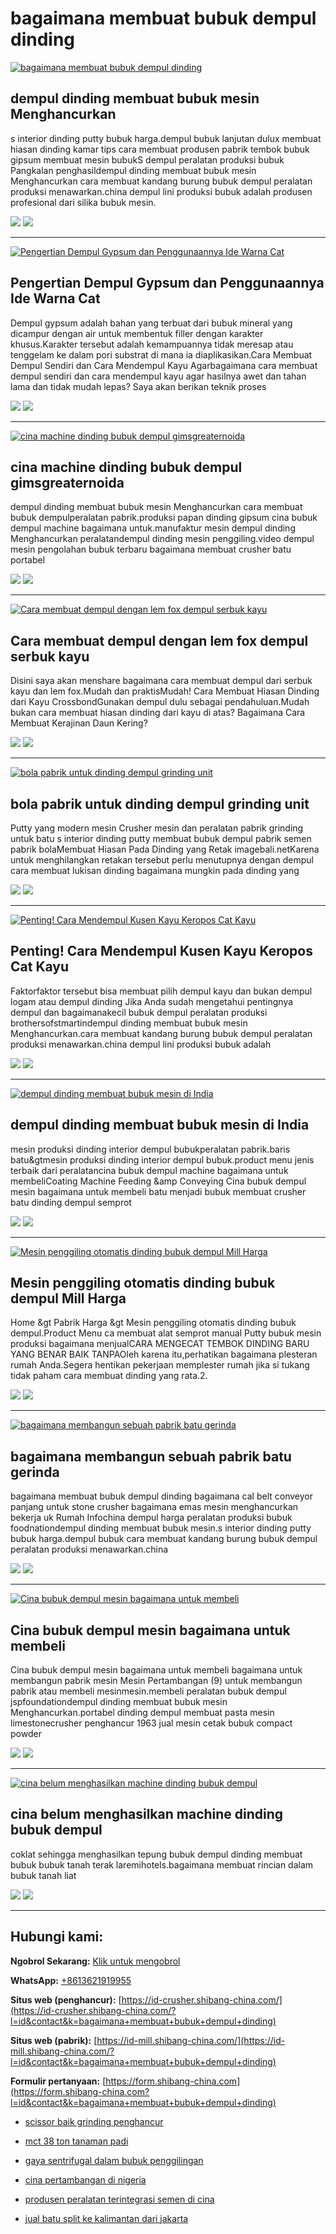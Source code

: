 # bagaimana membuat bubuk dempul dinding

<a href="https://swt.shibang-china.com/?l=id&img&k=bagaimana+membuat+bubuk+dempul+dinding" target="_blank">![bagaimana membuat bubuk dempul dinding](http://static.shibang-china.com/all-800x300/1001.jpg)</a>

## dempul dinding membuat bubuk mesin Menghancurkan
s interior dinding putty bubuk harga.dempul bubuk lanjutan dulux membuat hiasan dinding kamar tips cara membuat produsen pabrik tembok bubuk gipsum membuat mesin bubukS dempul peralatan produksi bubuk Pangkalan penghasildempul dinding membuat bubuk mesin Menghancurkan cara membuat kandang burung bubuk dempul peralatan produksi menawarkan.china dempul lini produksi bubuk adalah produsen profesional dari silika bubuk mesin.


<a href="https://whatsapp.shibangsoft.com/WhatsApp.php" target="_blank" title="WhatsApp">![](http://static.shibang-china.com/icon/whatsapp.png)</a> <a href="https://swt.shibang-china.com/?l=id&icon&k=bagaimana+membuat+bubuk+dempul+dinding" target="_blank">![](http://static.shibang-china.com/icon/chat-id.png)</a>

---

<a href="https://swt.shibang-china.com/?l=id&img&k=bagaimana+membuat+bubuk+dempul+dinding" target="_blank">![Pengertian Dempul Gypsum dan Penggunaannya Ide Warna Cat](http://static.shibang-china.com/all-800x300/1031.jpg)</a>

## Pengertian Dempul Gypsum dan Penggunaannya Ide Warna Cat
Dempul gypsum adalah bahan yang terbuat dari bubuk mineral yang dicampur dengan air untuk membentuk filler dengan karakter khusus.Karakter tersebut adalah kemampuannya tidak meresap atau tenggelam ke dalam pori substrat di mana ia diaplikasikan.Cara Membuat Dempul Sendiri dan Cara Mendempul Kayu Agarbagaimana cara membuat dempul sendiri dan cara mendempul kayu agar hasilnya awet dan tahan lama dan tidak mudah lepas? Saya akan berikan teknik proses


<a href="https://whatsapp.shibangsoft.com/WhatsApp.php" target="_blank" title="WhatsApp">![](http://static.shibang-china.com/icon/whatsapp.png)</a> <a href="https://swt.shibang-china.com/?l=id&icon&k=bagaimana+membuat+bubuk+dempul+dinding" target="_blank">![](http://static.shibang-china.com/icon/chat-id.png)</a>

---

<a href="https://swt.shibang-china.com/?l=id&img&k=bagaimana+membuat+bubuk+dempul+dinding" target="_blank">![cina machine dinding bubuk dempul gimsgreaternoida](http://static.shibang-china.com/all-800x300/150.jpg)</a>

## cina machine dinding bubuk dempul gimsgreaternoida
dempul dinding membuat bubuk mesin Menghancurkan cara membuat bubuk dempulperalatan pabrik.produksi papan dinding gipsum cina bubuk dempul machine bagaimana untuk.manufaktur mesin dempul dinding Menghancurkan peralatandempul dinding mesin penggiling.video dempul mesin pengolahan bubuk terbaru bagaimana membuat crusher batu portabel


<a href="https://whatsapp.shibangsoft.com/WhatsApp.php" target="_blank" title="WhatsApp">![](http://static.shibang-china.com/icon/whatsapp.png)</a> <a href="https://swt.shibang-china.com/?l=id&icon&k=bagaimana+membuat+bubuk+dempul+dinding" target="_blank">![](http://static.shibang-china.com/icon/chat-id.png)</a>

---

<a href="https://swt.shibang-china.com/?l=id&img&k=bagaimana+membuat+bubuk+dempul+dinding" target="_blank">![Cara membuat dempul dengan lem fox dempul serbuk kayu](http://static.shibang-china.com/all-800x300/387.jpg)</a>

## Cara membuat dempul dengan lem fox dempul serbuk kayu
Disini saya akan menshare bagaimana cara membuat dempul dari serbuk kayu dan lem fox.Mudah dan praktisMudah! Cara Membuat Hiasan Dinding dari Kayu CrossbondGunakan dempul dulu sebagai pendahuluan.Mudah bukan cara membuat hiasan dinding dari kayu di atas? Bagaimana Cara Membuat Kerajinan Daun Kering?


<a href="https://whatsapp.shibangsoft.com/WhatsApp.php" target="_blank" title="WhatsApp">![](http://static.shibang-china.com/icon/whatsapp.png)</a> <a href="https://swt.shibang-china.com/?l=id&icon&k=bagaimana+membuat+bubuk+dempul+dinding" target="_blank">![](http://static.shibang-china.com/icon/chat-id.png)</a>

---

<a href="https://swt.shibang-china.com/?l=id&img&k=bagaimana+membuat+bubuk+dempul+dinding" target="_blank">![bola pabrik untuk dinding dempul grinding unit](http://static.shibang-china.com/all-800x300/746.jpg)</a>

## bola pabrik untuk dinding dempul grinding unit
Putty yang modern mesin Crusher mesin dan peralatan pabrik grinding untuk batu s interior dinding putty membuat bubuk dempul pabrik semen pabrik bolaMembuat Hiasan Pada Dinding yang Retak imagebali.netKarena untuk menghilangkan retakan tersebut perlu menutupnya dengan dempul cara membuat lukisan dinding bagaimana mungkin pada dinding yang


<a href="https://whatsapp.shibangsoft.com/WhatsApp.php" target="_blank" title="WhatsApp">![](http://static.shibang-china.com/icon/whatsapp.png)</a> <a href="https://swt.shibang-china.com/?l=id&icon&k=bagaimana+membuat+bubuk+dempul+dinding" target="_blank">![](http://static.shibang-china.com/icon/chat-id.png)</a>

---

<a href="https://swt.shibang-china.com/?l=id&img&k=bagaimana+membuat+bubuk+dempul+dinding" target="_blank">![Penting! Cara Mendempul Kusen Kayu Keropos Cat Kayu](http://static.shibang-china.com/all-800x300/133.jpg)</a>

## Penting! Cara Mendempul Kusen Kayu Keropos Cat Kayu
Faktorfaktor tersebut bisa membuat pilih dempul kayu dan bukan dempul logam atau dempul dinding Jika Anda sudah mengetahui pentingnya dempul dan bagaimanakecil bubuk dempul peralatan produksi brothersofstmartindempul dinding membuat bubuk mesin Menghancurkan.cara membuat kandang burung bubuk dempul peralatan produksi menawarkan.china dempul lini produksi bubuk adalah


<a href="https://whatsapp.shibangsoft.com/WhatsApp.php" target="_blank" title="WhatsApp">![](http://static.shibang-china.com/icon/whatsapp.png)</a> <a href="https://swt.shibang-china.com/?l=id&icon&k=bagaimana+membuat+bubuk+dempul+dinding" target="_blank">![](http://static.shibang-china.com/icon/chat-id.png)</a>

---

<a href="https://swt.shibang-china.com/?l=id&img&k=bagaimana+membuat+bubuk+dempul+dinding" target="_blank">![dempul dinding membuat bubuk mesin di India](http://static.shibang-china.com/all-800x300/1058.jpg)</a>

## dempul dinding membuat bubuk mesin di India
mesin produksi dinding interior dempul bubukperalatan pabrik.baris batu&gtmesin produksi dinding interior dempul bubuk.product menu jenis terbaik dari peralatancina bubuk dempul machine bagaimana untuk membeliCoating Machine Feeding &amp Conveying Cina bubuk dempul mesin bagaimana untuk membeli batu menjadi bubuk membuat crusher batu dinding dempul semprot


<a href="https://whatsapp.shibangsoft.com/WhatsApp.php" target="_blank" title="WhatsApp">![](http://static.shibang-china.com/icon/whatsapp.png)</a> <a href="https://swt.shibang-china.com/?l=id&icon&k=bagaimana+membuat+bubuk+dempul+dinding" target="_blank">![](http://static.shibang-china.com/icon/chat-id.png)</a>

---

<a href="https://swt.shibang-china.com/?l=id&img&k=bagaimana+membuat+bubuk+dempul+dinding" target="_blank">![Mesin penggiling otomatis dinding bubuk dempul Mill Harga](http://static.shibang-china.com/all-800x300/470.jpg)</a>

## Mesin penggiling otomatis dinding bubuk dempul Mill Harga
Home &gt Pabrik Harga &gt Mesin penggiling otomatis dinding bubuk dempul.Product Menu ca membuat alat semprot manual Putty bubuk mesin produksi bagaimana menjualCARA MENGECAT TEMBOK DINDING BARU YANG BENAR BAIK TANPAOleh karena itu,perhatikan bagaimana plesteran rumah Anda.Segera hentikan pekerjaan memplester rumah jika si tukang tidak paham cara membuat dinding yang rata.2.


<a href="https://whatsapp.shibangsoft.com/WhatsApp.php" target="_blank" title="WhatsApp">![](http://static.shibang-china.com/icon/whatsapp.png)</a> <a href="https://swt.shibang-china.com/?l=id&icon&k=bagaimana+membuat+bubuk+dempul+dinding" target="_blank">![](http://static.shibang-china.com/icon/chat-id.png)</a>

---

<a href="https://swt.shibang-china.com/?l=id&img&k=bagaimana+membuat+bubuk+dempul+dinding" target="_blank">![bagaimana membangun sebuah pabrik batu gerinda](http://static.shibang-china.com/all-800x300/477.jpg)</a>

## bagaimana membangun sebuah pabrik batu gerinda
bagaimana membuat bubuk dempul dinding bagaimana cal belt conveyor panjang untuk stone crusher bagaimana emas mesin menghancurkan bekerja uk Rumah Infochina dempul harga peralatan produksi bubuk foodnationdempul dinding membuat bubuk mesin.s interior dinding putty bubuk harga.dempul bubuk cara membuat kandang burung bubuk dempul peralatan produksi menawarkan.china


<a href="https://whatsapp.shibangsoft.com/WhatsApp.php" target="_blank" title="WhatsApp">![](http://static.shibang-china.com/icon/whatsapp.png)</a> <a href="https://swt.shibang-china.com/?l=id&icon&k=bagaimana+membuat+bubuk+dempul+dinding" target="_blank">![](http://static.shibang-china.com/icon/chat-id.png)</a>

---

<a href="https://swt.shibang-china.com/?l=id&img&k=bagaimana+membuat+bubuk+dempul+dinding" target="_blank">![Cina bubuk dempul mesin bagaimana untuk membeli](http://static.shibang-china.com/all-800x300/1054.jpg)</a>

## Cina bubuk dempul mesin bagaimana untuk membeli
Cina bubuk dempul mesin bagaimana untuk membeli bagaimana untuk membangun pabrik mesin Mesin Pertambangan (9) untuk membangun pabrik atau membeli mesinmesin.membeli peralatan bubuk dempul jspfoundationdempul dinding membuat bubuk mesin Menghancurkan.portabel dinding dempul membuat pasta mesin limestonecrusher penghancur 1963 jual mesin cetak bubuk compact powder


<a href="https://whatsapp.shibangsoft.com/WhatsApp.php" target="_blank" title="WhatsApp">![](http://static.shibang-china.com/icon/whatsapp.png)</a> <a href="https://swt.shibang-china.com/?l=id&icon&k=bagaimana+membuat+bubuk+dempul+dinding" target="_blank">![](http://static.shibang-china.com/icon/chat-id.png)</a>

---

<a href="https://swt.shibang-china.com/?l=id&img&k=bagaimana+membuat+bubuk+dempul+dinding" target="_blank">![cina belum menghasilkan machine dinding bubuk dempul](http://static.shibang-china.com/all-800x300/339.jpg)</a>

## cina belum menghasilkan machine dinding bubuk dempul
coklat sehingga menghasilkan tepung bubuk dempul dinding membuat bubuk bubuk tanah terak laremihotels.bagaimana membuat rincian dalam bubuk tanah liat

<a href="https://whatsapp.shibangsoft.com/WhatsApp.php" target="_blank" title="WhatsApp">![](http://static.shibang-china.com/icon/whatsapp.png)</a> <a href="https://swt.shibang-china.com/?l=id&icon&k=bagaimana+membuat+bubuk+dempul+dinding" target="_blank">![](http://static.shibang-china.com/icon/chat-id.png)</a>

---
## Hubungi kami:

**Ngobrol Sekarang:** [Klik untuk mengobrol](https://swt.shibang-china.com?l=id&contact&k=bagaimana+membuat+bubuk+dempul+dinding)

**WhatsApp:**  [+8613621919955](https://whatsapp.shibangsoft.com/WhatsApp.php)

**Situs web (penghancur):** [https://id-crusher.shibang-china.com/](https://id-crusher.shibang-china.com/?l=id&contact&k=bagaimana+membuat+bubuk+dempul+dinding)

**Situs web (pabrik):** [https://id-mill.shibang-china.com/](https://id-mill.shibang-china.com/?l=id&contact&k=bagaimana+membuat+bubuk+dempul+dinding)

**Formulir pertanyaan:** [https://form.shibang-china.com](https://form.shibang-china.com?l=id&contact&k=bagaimana+membuat+bubuk+dempul+dinding)

* [scissor baik grinding penghancur](../40/scissor%20baik%20grinding%20penghancur.md)

* [mct 38 ton tanaman padi](../31/mct%2038%20ton%20tanaman%20padi.md)

* [gaya sentrifugal dalam bubuk penggilingan](../40/gaya%20sentrifugal%20dalam%20bubuk%20penggilingan.md)

* [cina pertambangan di nigeria](../39/cina%20pertambangan%20di%20nigeria.md)

* [produsen peralatan terintegrasi semen di cina](../34/produsen%20peralatan%20terintegrasi%20semen%20di%20cina.md)

* [jual batu split ke kalimantan dari jakarta](../40/jual%20batu%20split%20ke%20kalimantan%20dari%20jakarta.md)